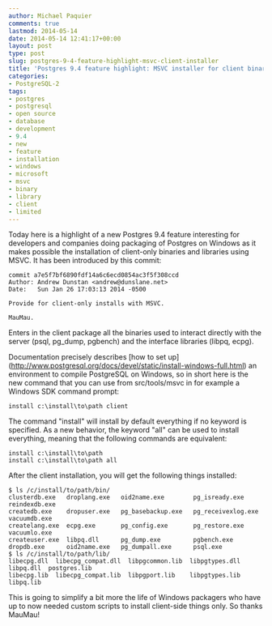 ```yaml
---
author: Michael Paquier
comments: true
lastmod: 2014-05-14
date: 2014-05-14 12:41:17+00:00
layout: post
type: post
slug: postgres-9-4-feature-highlight-msvc-client-installer
title: 'Postgres 9.4 feature highlight: MSVC installer for client binaries and libraries'
categories:
- PostgreSQL-2
tags:
- postgres
- postgresql
- open source
- database
- development
- 9.4
- new
- feature
- installation
- windows
- microsoft
- msvc
- binary
- library
- client
- limited
---
```

Today here is a highlight of a new Postgres 9.4 feature interesting for
developers and companies doing packaging of Postgres on Windows as it
makes possible the installation of client-only binaries and libraries
using MSVC. It has been introduced by this commit:

    commit a7e5f7bf6890fdf14a6c6ecd0854ac3f5f308ccd
    Author: Andrew Dunstan <andrew@dunslane.net>
    Date:   Sun Jan 26 17:03:13 2014 -0500

    Provide for client-only installs with MSVC.

    MauMau.

Enters in the client package all the binaries used to interact directly
with the server (psql, pg_dump, pgbench) and the interface libraries
(libpq, ecpg).

Documentation precisely describes [how to set up]
(http://www.postgresql.org/docs/devel/static/install-windows-full.html)
an environment to compile PostgreSQL on Windows, so in short here is
the new command that you can use from src/tools/msvc in for example a
Windows SDK command prompt:

    install c:\install\to\path client

The command "install" will install by default everything if no keyword
is specified. As a new behavior, the keyword "all" can be used to install
everything, meaning that the following commands are equivalent:

    install c:\install\to\path
    install c:\install\to\path all

After the client installation, you will get the following things
installed:

    $ ls /c/install/to/path/bin/
    clusterdb.exe   droplang.exe   oid2name.exe        pg_isready.exe      reindexdb.exe
    createdb.exe    dropuser.exe   pg_basebackup.exe   pg_receivexlog.exe  vacuumdb.exe
    createlang.exe  ecpg.exe       pg_config.exe       pg_restore.exe      vacuumlo.exe
    createuser.exe  libpq.dll      pg_dump.exe         pgbench.exe
    dropdb.exe      oid2name.exe   pg_dumpall.exe      psql.exe
    $ ls /c/install/to/path/lib/
    libecpg.dll  libecpg_compat.dll  libpgcommon.lib  libpgtypes.dll  libpq.dll  postgres.lib
    libecpg.lib  libecpg_compat.lib  libpgport.lib    libpgtypes.lib  libpq.lib

This is going to simplify a bit more the life of Windows packagers who
have up to now needed custom scripts to install client-side things only.
So thanks MauMau!
